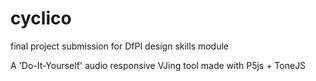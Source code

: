 # cyclico 
final project submission for DfPI design skills module

A 'Do-It-Yourself' audio responsive VJing tool made with P5js + ToneJS
